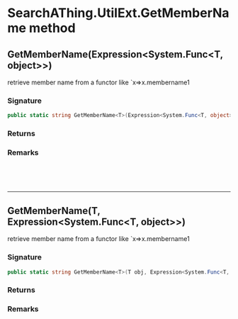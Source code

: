 # SearchAThing.UtilExt.GetMemberName method
## GetMemberName<T>(Expression<System.Func<T, object>>)
retrieve member name from a functor like `x=>x.membername1

### Signature
```csharp
public static string GetMemberName<T>(Expression<System.Func<T, object>> membersExpr)
```
### Returns

### Remarks


<p>&nbsp;</p>
<p>&nbsp;</p>
<hr/>

## GetMemberName<T>(T, Expression<System.Func<T, object>>)
retrieve member name from a functor like `x=>x.membername1

### Signature
```csharp
public static string GetMemberName<T>(T obj, Expression<System.Func<T, object>> membersExpr)
```
### Returns

### Remarks

